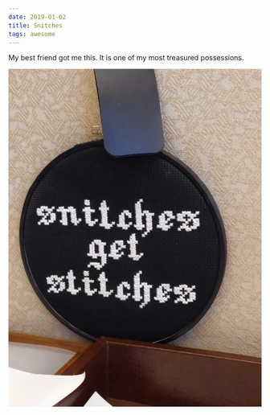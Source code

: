 ```yaml
---
date: 2019-01-02
title: Snitches
tags: awesome
---
```


My best friend got me this. It is one of my most treasured possessions.

![snitches](https://raw.githubusercontent.com/muneer78/muneer78.github.io/master/images/snitches.png)
 

